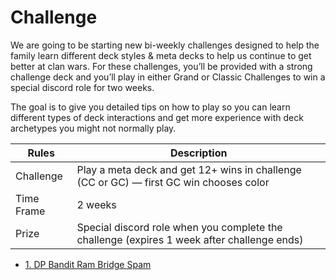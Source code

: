 # Challenge

We are going to be starting new bi-weekly challenges designed to help the family learn different deck styles & meta decks to help us continue to get better at clan wars.  For these challenges, you’ll be provided with a strong challenge deck and you’ll play in either Grand or Classic Challenges to win a special discord role for two weeks.  

The goal is to give you detailed tips on how to play so you can learn different types of deck interactions and get more experience with deck archetypes you might not normally play.

| Rules | Description |
| --- | --- |
| Challenge | Play a meta deck and get 12+ wins in challenge (CC or GC) — first GC win chooses color |
| Time Frame | 2 weeks |
| Prize | Special discord role when you complete the challenge (expires 1 week after challenge ends) |

- [1. DP Bandit Ram Bridge Spam](challenge/wk_1_bridge-spam-zappies)
